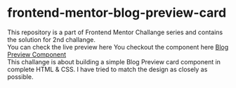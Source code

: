 # frontend-mentor-blog-preview-card
This repository is a part of Frontend Mentor Challange series and contains the solution for 2nd challange.  
You can check the live preview here You checkout the component here [Blog Preview Component](https://prateek1789.github.io/frontend-mentor-blog-preview-card/)  
This challange is about building a simple Blog Preview card component in complete HTML & CSS. I have tried to match the design as closely as possible. 
